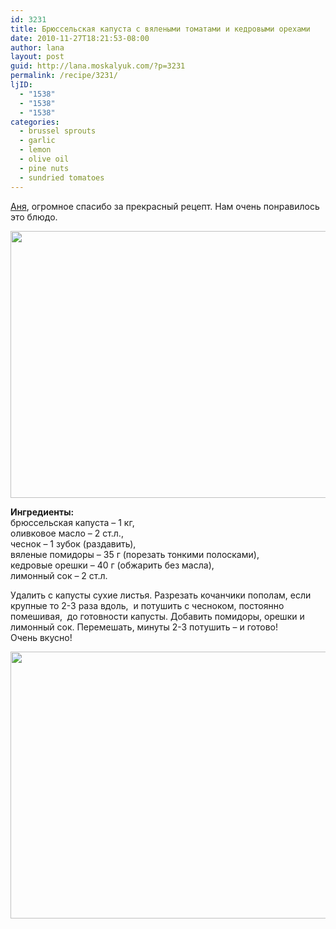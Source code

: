 ```yaml
---
id: 3231
title: Брюссельская капуста с вялеными томатами и кедровыми орехами
date: 2010-11-27T18:21:53-08:00
author: lana
layout: post
guid: http://lana.moskalyuk.com/?p=3231
permalink: /recipe/3231/
ljID:
  - "1538"
  - "1538"
  - "1538"
categories:
  - brussel sprouts
  - garlic
  - lemon
  - olive oil
  - pine nuts
  - sundried tomatoes
---
```

[Аня](http://snova-anechka.livejournal.com/41297.html?view=1067089#t1067089), огромное спасибо за прекрасный рецепт. Нам очень понравилось это блюдо.

<img loading="lazy" class="alignnone" title="Brussell sprouts" src="http://farm5.static.flickr.com/4113/5213209528_4ed0d0097a_z.jpg" alt="" width="640" height="427" /> 

**Ингредиенты:**  
брюссельская капуста &#8211; 1 кг,  
оливковое масло &#8211; 2 ст.л.,  
чеснок &#8211; 1 зубок (раздавить),  
вяленые помидоры &#8211; 35 г (порезать тонкими полосками),  
кедровые орешки &#8211; 40 г (обжарить без масла),  
лимонный сок &#8211; 2 ст.л.

Удалить с капусты сухие листья. Разрезать кочанчики пополам, если крупные то 2-3 раза вдоль,  и потушить с чесноком, постоянно помешивая,  до готовности капусты. Добавить помидоры, орешки и лимонный сок. Перемешать, минуты 2-3 потушить &#8211; и готово!  
Очень вкусно!

<img loading="lazy" class="alignnone" title="Brussel Sprouts" src="http://farm6.static.flickr.com/5203/5213218590_23f7558cd9_z.jpg" alt="" width="640" height="427" />